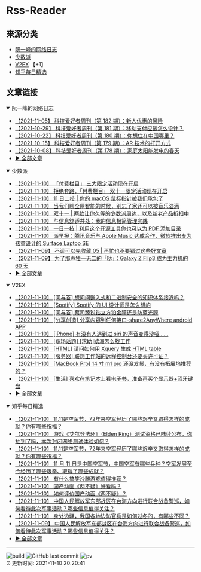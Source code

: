 # Rss-Reader

## 来源分类

* [阮一峰的网络日志](#阮一峰的网络日志)
* [少数派](#少数派)
* [V2EX](#V2EX) 【+1】
* [知乎每日精选](#知乎每日精选)

## 文章链接

<details open>
    <summary id="阮一峰的网络日志">
     阮一峰的网络日志
    </summary>


* [【2021-11-05】 科技爱好者周刊（第 182 期）：新人优惠的风险](http://www.ruanyifeng.com/blog/2021/11/weekly-issue-182.html)
* [【2021-10-29】 科技爱好者周刊（第 181 期）：移动支付应该怎么设计？](http://www.ruanyifeng.com/blog/2021/10/weekly-issue-181.html)
* [【2021-10-22】 科技爱好者周刊（第 180 期）：你想住在中国哪里？](http://www.ruanyifeng.com/blog/2021/10/weekly-issue-180.html)
* [【2021-10-15】 科技爱好者周刊（第 179 期）：AR 技术的打开方式](http://www.ruanyifeng.com/blog/2021/10/weekly-issue-179.html)
* [【2021-10-08】 科技爱好者周刊（第 178 期）：家庭太阳能发电的春天](http://www.ruanyifeng.com/blog/2021/10/weekly-issue-178.html)
* [:arrow_forward: 全部文章](data/阮一峰的网络日志.md)
</details>

<details open>
    <summary id="少数派">
     少数派
    </summary>


* [【2021-11-10】 「付费栏目」 三大限定活动现在开启](https://sspai.com/post/69833)
* [【2021-11-10】 拒绝套路，「付费栏目」 双十一限定活动现在开启](https://sspai.com/post/69833)
* [【2021-11-10】 11 日二技 | 你的 macOS 鼠标指针被我们承包了](https://sspai.com/post/69830)
* [【2021-11-10】 当我们聊全屋智能的时候，别忘了家还可以被音乐溢满](https://sspai.com/post/69730)
* [【2021-11-10】 双十一 | 两款让你久等的少数派周边，以及新老产品折扣中](https://sspai.com/post/69808)
* [【2021-11-10】 与信息舒适共处：我的信息极简管理实践](https://sspai.com/post/69749)
* [【2021-11-10】 一日一技 | 利用这个开源工具你也可以为 PDF 添加目录](https://sspai.com/post/69601)
* [【2021-11-10】 派早报：腾讯音乐与 Apple Music 达成合作、微软推出专为孩童设计的 Surface Laptop SE](https://sspai.com/post/69862)
* [【2021-11-09】 不读可以先收藏 05 | 再忙也不要错过这些好文章](https://sspai.com/post/69819)
* [【2021-11-09】 为了那声独一无二的「哒」：Galaxy Z Flip3 成为主力机的 60 天](https://sspai.com/post/69810)
* [:arrow_forward: 全部文章](data/少数派.md)
</details>

<details open>
    <summary id="V2EX">
     V2EX
    </summary>


* [【2021-11-10】 [问与答] 想问问嵌入式和二进制安全的知识体系接近吗？](https://www.v2ex.com/t/814560)
* [【2021-11-10】 [Spotify] Spotify 的 UI 设计师是怎么想的](https://www.v2ex.com/t/814559)
* [【2021-11-10】 [问与答] 蔡司臻锐钻立方铂金膜还是防蓝光膜](https://www.v2ex.com/t/814558)
* [【2021-11-10】 [分享创造] 分享内容到任何接口-share2AnyWhere android APP](https://www.v2ex.com/t/814557)
* [【2021-11-10】 [iPhone] 有没有人遇到过 siri 的声音变得沙哑......](https://www.v2ex.com/t/814556)
* [【2021-11-10】 [职场话题] [求助]欧洲怎么找工作](https://www.v2ex.com/t/814555)
* [【2021-11-10】 [HTML] 请问如何用 Xquery 生成 HTML table](https://www.v2ex.com/t/814554)
* [【2021-11-10】 [服务器] 联想工作站的远程控制台还要买许可证？](https://www.v2ex.com/t/814553)
* [【2021-11-10】 [MacBook Pro] 14 寸 m1 pro 还没发货，有没有拓展坞推荐的？](https://www.v2ex.com/t/814552)
* [【2021-11-10】 [生活] 喜欢在笔记本上看电子书，准备再买个显示器+蓝牙键盘](https://www.v2ex.com/t/814551)
* [:arrow_forward: 全部文章](data/V2EX.md)
</details>

<details open>
    <summary id="知乎每日精选">
     知乎每日精选
    </summary>


* [【2021-11-10】 11.11是空军节，72年来空军经历了哪些艰辛又取得怎样的成就？你有哪些祝福？](http://www.zhihu.com/question/495919290/answer/2216733513?utm_campaign=rss&utm_medium=rss&utm_source=rss&utm_content=title)
* [【2021-11-10】 游戏《艾尔登法环》（Elden Ring）测试资格已陆续公布，你抽到了吗，本次封闭网络测试体验如何？](http://www.zhihu.com/question/497487354/answer/2217200229?utm_campaign=rss&utm_medium=rss&utm_source=rss&utm_content=title)
* [【2021-11-10】 11.11是空军节，72年来空军经历了哪些艰辛又取得怎样的成就？你有哪些祝福？](http://www.zhihu.com/question/495919290/answer/2216552803?utm_campaign=rss&utm_medium=rss&utm_source=rss&utm_content=title)
* [【2021-11-10】 11 月 11 日是中国空军节，中国空军有哪些兵种？空军发展至今经历了哪些艰辛、取得了哪些成就？](http://www.zhihu.com/question/495919290/answer/2216552803?utm_campaign=rss&utm_medium=rss&utm_source=rss&utm_content=title)
* [【2021-11-10】 有什么搞笑沙雕游戏值得推荐？](http://www.zhihu.com/question/285089634/answer/2214464192?utm_campaign=rss&utm_medium=rss&utm_source=rss&utm_content=title)
* [【2021-11-10】 国产动画《两不疑》好看吗？](http://www.zhihu.com/question/455527111/answer/2214954703?utm_campaign=rss&utm_medium=rss&utm_source=rss&utm_content=title)
* [【2021-11-10】 如何评价国产动画《两不疑》？](http://www.zhihu.com/question/455527111/answer/2214954703?utm_campaign=rss&utm_medium=rss&utm_source=rss&utm_content=title)
* [【2021-11-10】 中国人民解放军东部战区在台海方向进行联合战备警巡，如何看待此次军事活动？哪些信息值得关注？](http://www.zhihu.com/question/497797857/answer/2215681032?utm_campaign=rss&utm_medium=rss&utm_source=rss&utm_content=title)
* [【2021-11-10】 身处边疆，我国各地边防官兵是如何过冬的，有哪些不同？](http://www.zhihu.com/question/497703292/answer/2215791796?utm_campaign=rss&utm_medium=rss&utm_source=rss&utm_content=title)
* [【2021-11-09】 中国人民解放军东部战区在台海方向进行联合战备警巡，如何看待此次军事活动？哪些信息值得关注？](http://www.zhihu.com/question/497797857/answer/2215484947?utm_campaign=rss&utm_medium=rss&utm_source=rss&utm_content=title)
* [:arrow_forward: 全部文章](data/知乎每日精选.md)
</details>


---

![build](https://github.com/LikaiLee/rss-reader/workflows/rss%20reader/badge.svg)
![GitHub last commit](https://img.shields.io/github/last-commit/likailee/rss-reader)
![pv](https://pageview.vercel.app/?github_user=likailee) <br>
:alarm_clock: 更新时间: 2021-11-10 20:20:41